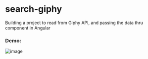 # search-giphy

Building a project to read from Giphy API, and passing the data thru component in Angular 




### Demo:


![image](https://user-images.githubusercontent.com/111718786/226994516-a5157a98-224a-4c40-8690-7517e1c4f78f.png)
